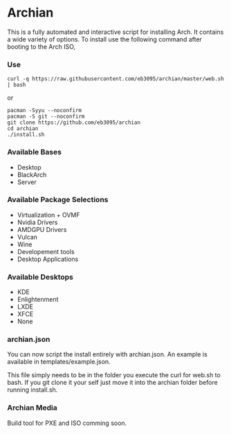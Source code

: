 
# Archian
This is a fully automated and interactive script for installing Arch. It contains a wide variety of options. To install use the following command after booting to the Arch ISO,

### Use
```
curl -q https://raw.githubusercontent.com/eb3095/archian/master/web.sh | bash
```

or

```
pacman -Syyu --noconfirm
pacman -S git --noconfirm
git clone https://github.com/eb3095/archian
cd archian
./install.sh
```

### Available Bases
* Desktop
* BlackArch
* Server

### Available Package Selections
* Virtualization + OVMF
* Nvidia Drivers
* AMDGPU Drivers
* Vulcan
* Wine
* Developement tools
* Desktop Applications

### Available Desktops
* KDE
* Enlightenment
* LXDE
* XFCE
* None

### archian.json
You can now script the install entirely with archian.json. An example is available in templates/example.json.

This file simply needs to be in the folder you execute the curl for web.sh to bash. If you git clone it your self just move it into the archian folder before running install.sh.


### Archian Media
Build tool for PXE and ISO comming soon.
